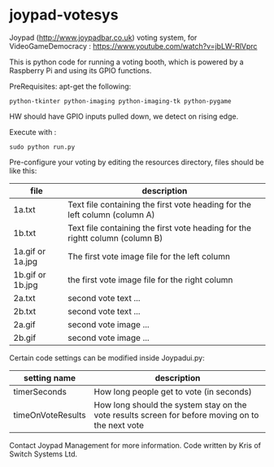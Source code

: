 joypad-votesys
==============

Joypad (http://www.joypadbar.co.uk) voting system, for VideoGameDemocracy : https://www.youtube.com/watch?v=jbLW-RlVprc

This is python code for running a voting booth, which is powered by a Raspberry Pi and using its GPIO functions.

PreRequisites:
apt-get the following:
```
python-tkinter python-imaging python-imaging-tk python-pygame
```

HW should have GPIO inputs pulled down, we detect on rising edge.

Execute with : 
```
sudo python run.py
```

Pre-configure your voting by editing the resources directory, files should be like this:

| file | description |
|------|-------------|
| 1a.txt | Text file containing the first vote heading for the left column (column A) |
| 1b.txt | Text file containing the first vote heading for the rightt column (column B) |
| 1a.gif or 1a.jpg | The first vote image file for the left column |
| 1b.gif or 1b.jpg | the first vote image file for the right column | 
| 2a.txt | second vote text ... |
| 2b.txt | second vote text ... |
| 2a.gif | second vote image ... |
| 2b.gif | second vote image ... |

Certain code settings can be modified inside Joypadui.py:

| setting name | description |
| -------------|-------------|
| timerSeconds | How long people get to vote (in seconds) | 
| timeOnVoteResults | How long should the system stay on the vote results screen for before moving on to the next vote |

Contact Joypad Management for more information.
Code written by Kris of Switch Systems Ltd.

